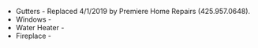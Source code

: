 * Gutters - Replaced 4/1/2019 by Premiere Home Repairs (425.957.0648).
* Windows - 
* Water Heater - 
* Fireplace - 
